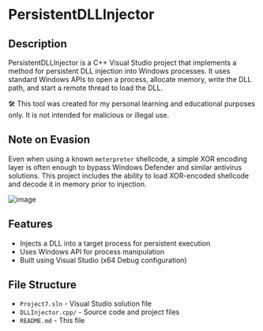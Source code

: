 # PersistentDLLInjector

## Description
PersistentDLLInjector is a C++ Visual Studio project that implements a method for persistent DLL injection into Windows processes. It uses standard Windows APIs to open a process, allocate memory, write the DLL path, and start a remote thread to load the DLL.

🛠️ This tool was created for my personal learning and educational purposes only. It is not intended for malicious or illegal use.

## Note on Evasion
Even when using a known `meterpreter` shellcode, a simple XOR encoding layer is often enough to bypass Windows Defender and similar antivirus solutions. This project includes the ability to load XOR-encoded shellcode and decode it in memory prior to injection.

![image](https://github.com/user-attachments/assets/ef93fbf3-2206-47bb-a194-55d902c4498d)


## Features
- Injects a DLL into a target process for persistent execution
- Uses Windows API for process manipulation
- Built using Visual Studio (x64 Debug configuration)

## File Structure
- `Project7.sln` - Visual Studio solution file
- `DLLInjector.cpp/` - Source code and project files
- `README.md` - This file


